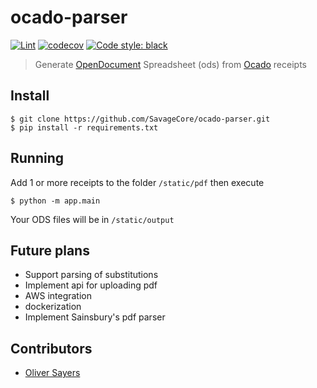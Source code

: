 # ocado-parser

[![Lint](https://github.com/magyargergo/ocado-parser/actions/workflows/black.yml/badge.svg)](https://github.com/magyargergo/ocado-parser/actions/workflows/black.yml) [![codecov](https://codecov.io/gh/magyargergo/ocado-parser/branch/main/graph/badge.svg?token=XV1VCFJBFB)](https://codecov.io/gh/magyargergo/ocado-parser) [![Code style: black](https://img.shields.io/badge/code%20style-black-000000.svg)](https://github.com/psf/black)

> Generate [OpenDocument](https://www.libreoffice.org/discover/what-is-opendocument/) Spreadsheet (ods) from [Ocado](https://www.ocado.com/) receipts


## Install

```
$ git clone https://github.com/SavageCore/ocado-parser.git
$ pip install -r requirements.txt
```

## Running

Add 1 or more receipts to the folder `/static/pdf` then execute

```
$ python -m app.main
```

Your ODS files will be in `/static/output`

## Future plans

* Support parsing of substitutions
* Implement api for uploading pdf
* AWS integration
* dockerization
* Implement Sainsbury's pdf parser

## Contributors 

* [Oliver Sayers](https://github.com/SavageCore)